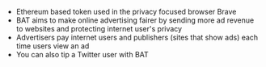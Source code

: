 - Ethereum based token used in the privacy focused browser Brave
- BAT aims to make online advertising fairer by sending more ad revenue to websites and protecting internet user's privacy
- Advertisers pay internet users and publishers (sites that show ads) each time users view an ad
- You can also tip a Twitter user with BAT